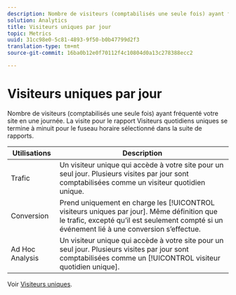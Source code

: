 ```yaml
---
description: Nombre de visiteurs (comptabilisés une seule fois) ayant fréquenté votre site en une journée. La visite pour le rapport Visiteurs quotidiens uniques se termine à minuit pour le fuseau horaire sélectionné dans la suite de rapports.
solution: Analytics
title: Visiteurs uniques par jour
topic: Metrics
uuid: 31cc98e0-5c81-4893-9f50-b0b47799d2f3
translation-type: tm+mt
source-git-commit: 16ba0b12e0f70112f4c10804d0a13c278388ecc2

---
```



# Visiteurs uniques par jour

Nombre de visiteurs (comptabilisés une seule fois) ayant fréquenté votre site en une journée. La visite pour le rapport Visiteurs quotidiens uniques se termine à minuit pour le fuseau horaire sélectionné dans la suite de rapports.

| Utilisations | Description |
|---|---|
| Trafic | Un visiteur unique qui accède à votre site pour un seul jour. Plusieurs visites par jour sont comptabilisées comme un visiteur quotidien unique. |
| Conversion | Prend uniquement en charge les [!UICONTROL visiteurs uniques par jour]. Même définition que le trafic, excepté qu’il est seulement compté si un événement lié à une conversion s’effectue. |
| Ad Hoc Analysis | Un visiteur unique qui accède à votre site pour un seul jour. Plusieurs visites par jour sont comptabilisées comme un [!UICONTROL visiteur quotidien unique]. |

Voir [Visiteurs uniques](/help/components/c-variables/c-metrics/metrics-unique-visitors.md).
